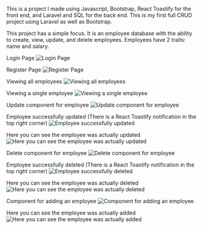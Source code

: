 This is a project I made using Javascript, Bootstrap, React Toastify for the front end, and Laravel and SQL for the back end. This is my first full CRUD project using Laravel as well as Bootstrap.

This project has a simple focus. It is an employee database with the ability to create, view, update, and delete employees. Employees have 2 traits: name and salary. 

Login Page
![Login Page](https://i.imgur.com/hzeukSy.png)

Register Page
![Register Page](https://i.imgur.com/MrbEdU6.png)

Viewing all employees
![Viewing all employees](https://i.imgur.com/TCLOLvY.png)

Viewing a single employee
![Viewing a single employee](https://i.imgur.com/ZPbEBeO.png)

Update component for employee
![Update component for employee](https://i.imgur.com/PahrGVK.png)

Employee successfully updated (There is a React Toastify notification in the top right corner)
![Employee successfully updated](https://i.imgur.com/djDrghW.png)

Here you can see the employee was actually updated
![Here you can see the employee was actually updated](https://i.imgur.com/mDPBjKI.png)

Delete component for employee
![Delete component for employee](https://i.imgur.com/UhN4X8W.png)

Employee successfully deleted (There is a React Toastify notification in the top right corner)
![Employee successfully deleted](https://i.imgur.com/ZZQufaJ.png)

Here you can see the employee was actually deleted
![Here you can see the employee was actually deleted](https://i.imgur.com/HgGf5wF.png)

Component for adding an employee
![Component for adding an employee](https://i.imgur.com/Qq6eyXb.png)

Here you can see the employee was actually added
![Here you can see the employee was actually added](https://i.imgur.com/Mpf0z1V.png)
